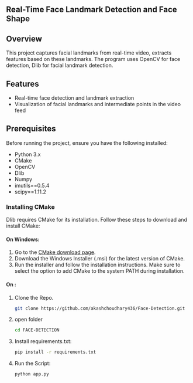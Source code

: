 



## Real-Time Face Landmark Detection and Face Shape 

## Overview

This project captures facial landmarks from real-time video, extracts features based on these landmarks. The program uses OpenCV for face detection, Dlib for facial landmark detection.

## Features

- Real-time face detection and landmark extraction
- Visualization of facial landmarks and intermediate points in the video feed

## Prerequisites

Before running the project, ensure you have the following installed:

- Python 3.x
- CMake
- OpenCV
- Dlib
- Numpy
- imutils==0.5.4
- scipy==1.11.2


### Installing CMake

Dlib requires CMake for its installation. Follow these steps to download and install CMake:

#### On Windows:

1. Go to the [CMake download page](https://cmake.org/download/).
2. Download the Windows Installer (.msi) for the latest version of CMake.
3. Run the installer and follow the installation instructions. Make sure to select the option to add CMake to the system PATH during installation.

#### On :

1. Clone the Repo.
   ```bash
   git clone https://github.com/akashchoudhary436/Face-Detection.git

2. open folder
   ```bash
   cd FACE-DETECTION

3. Install requirements.txt:

   ```bash
   pip install -r requirements.txt

4. Run the Script:

   ```bash
   python app.py
